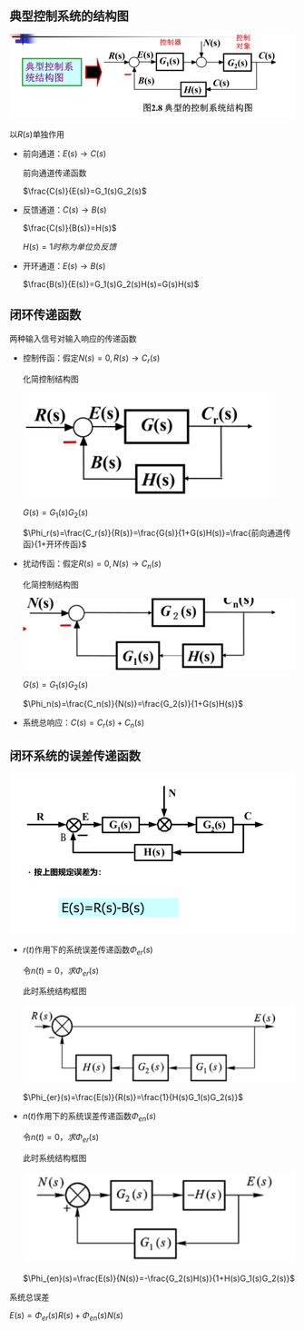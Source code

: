 ## 典型控制系统的结构图

![](pictures/2022-10-07-18-29-09.png)

以$R(s)$单独作用

- 前向通道：$E(s)\rightarrow C(s)$
  
  前向通道传递函数

  $\frac{C(s)}{E(s)}=G_1(s)G_2(s)$

- 反馈通道：$C(s)\rightarrow B(s)$

  $\frac{C(s)}{B(s)}=H(s)$
 
  $H(s)=1时称为单位负反馈$

- 开环通道：$E(s)\rightarrow B(s)$

  $\frac{B(s)}{E(s)}=G_1(s)G_2(s)H(s)=G(s)H(s)$

## 闭环传递函数

两种输入信号对输入响应的传递函数

- 控制传函：假定$N(s)=0,R(s)\rightarrow C_r(s)$

  化简控制结构图

  ![](pictures/2022-10-07-18-43-02.png)

  $G(s)=G_1(s)G_2(s)$

  $\Phi_r(s)=\frac{C_r(s)}{R(s)}=\frac{G(s)}{1+G(s)H(s)}=\frac{前向通道传函}{1+开环传函}$

- 扰动传函：假定$R(s)=0,N(s)\rightarrow C_n(s)$

  化简控制结构图

  ![](pictures/2022-10-07-18-47-06.png)

  $G(s)=G_1(s)G_2(s)$

  $\Phi_n(s)=\frac{C_n(s)}{N(s)}=\frac{G_2(s)}{1+G(s)H(s)}$

- 系统总响应：$C(s)=C_r(s)+C_n(s)$ 

## 闭环系统的误差传递函数
![](pictures/2022-10-07-19-00-32.png)

- $r(t)$作用下的系统误差传递函数$\Phi_{er}(s)$

    令$n(t)=0，求\Phi_{er}(s)$

    此时系统结构框图

    ![](pictures/2022-10-07-19-05-11.png)

    $\Phi_{er}(s)=\frac{E(s)}{R(s)}=\frac{1}{H(s)G_1(s)G_2(s)}$

- $n(t)$作用下的系统误差传递函数$\Phi_{en}(s)$

    令$n(t)=0，求\Phi_{er}(s)$

    此时系统结构框图

    ![](pictures/2022-10-07-19-07-56.png)

    $\Phi_{en}(s)=\frac{E(s)}{N(s)}=-\frac{G_2(s)H(s)}{1+H(s)G_1(s)G_2(s)}$

系统总误差

$E(s)=\Phi_{er}(s)R(s)+\Phi_{en}(s)N(s)$